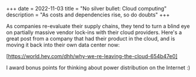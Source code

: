 +++
date = 2022-11-03
title = "No silver bullet: Cloud computing"
description = "As costs and dependencies rise, so do doubts"
+++

As companies re-evaluate their supply chains, they tend to turn a blind eye
on partially massive vendor lock-ins with their cloud providers.
Here's a great post from a company that had their product in the cloud,
and is moving it back into their own data center now:

[https://world.hey.com/dhh/why-we-re-leaving-the-cloud-654b47e0]

I award bonus points for thinking about power distribution on the Internet :)
